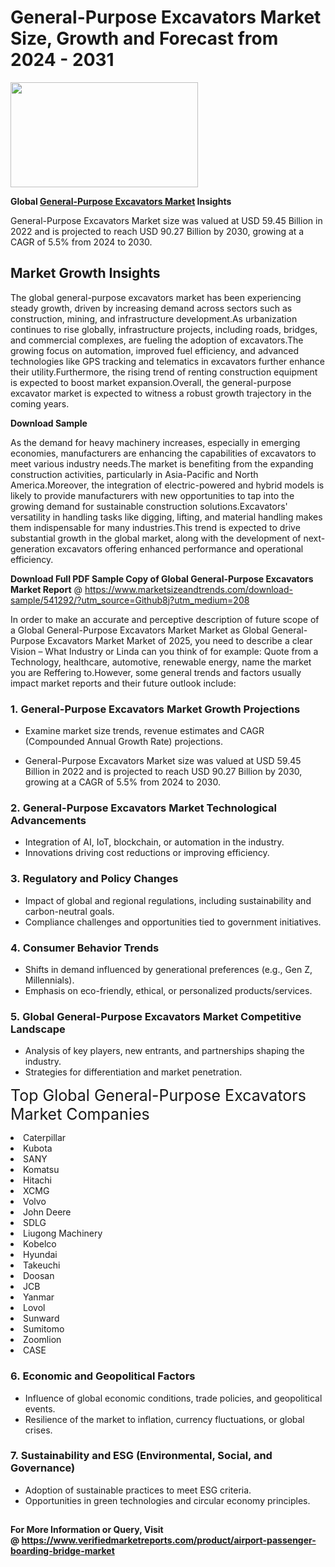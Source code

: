 <H1>General-Purpose Excavators Market Size, Growth and Forecast from 2024 - 2031</H1><img class="aligncenter size-medium wp-image-584254" src="https://thirdeyenews.in/wp-content/uploads/2024/09/Global-Market-Research-300x168.jpeg" alt="" width="300" height="168" /><p><strong>Global&nbsp;<a href="https://www.marketsizeandtrends.com/download-sample/541292/?utm_source=Github8j?utm_medium=208">General-Purpose Excavators Market</a> Insights</strong></p><p>General-Purpose Excavators Market size was valued at USD 59.45 Billion in 2022 and is projected to reach USD 90.27 Billion by 2030, growing at a CAGR of 5.5% from 2024 to 2030.</p><p><h2>Market Growth Insights</h2> <p>The global general-purpose excavators market has been experiencing steady growth, driven by increasing demand across sectors such as construction, mining, and infrastructure development.As urbanization continues to rise globally, infrastructure projects, including roads, bridges, and commercial complexes, are fueling the adoption of excavators.The growing focus on automation, improved fuel efficiency, and advanced technologies like GPS tracking and telematics in excavators further enhance their utility.Furthermore, the rising trend of renting construction equipment is expected to boost market expansion.Overall, the general-purpose excavator market is expected to witness a robust growth trajectory in the coming years.</p> <p><strong>Download Sample</strong></p> <p>As the demand for heavy machinery increases, especially in emerging economies, manufacturers are enhancing the capabilities of excavators to meet various industry needs.The market is benefiting from the expanding construction activities, particularly in Asia-Pacific and North America.Moreover, the integration of electric-powered and hybrid models is likely to provide manufacturers with new opportunities to tap into the growing demand for sustainable construction solutions.Excavators' versatility in handling tasks like digging, lifting, and material handling makes them indispensable for many industries.This trend is expected to drive substantial growth in the global market, along with the development of next-generation excavators offering enhanced performance and operational efficiency.</p> <p><span class=""><strong>Download Full PDF Sample Copy of Global General-Purpose Excavators Market Report</strong> @ <a href="https://www.marketsizeandtrends.com/download-sample/541292/?utm_source=Github8j?utm_medium=208" target="_blank">https://www.marketsizeandtrends.com/download-sample/541292/?utm_source=Github8j?utm_medium=208</a></span></p><p>In order to make an accurate and perceptive description of future scope of a Global&nbsp;General-Purpose Excavators Market Market as Global&nbsp;General-Purpose Excavators Market Market of 2025, you need to describe a clear Vision &ndash; What Industry or Linda can you think of for example: Quote from a Technology, healthcare, automotive, renewable energy, name the market you are Reffering to.However, some general trends and factors usually impact market reports and their future outlook include:</p><h3>1.&nbsp;<strong>General-Purpose Excavators Market Growth Projections</strong></h3><ul><li>Examine market size trends, revenue estimates and CAGR (Compounded Annual Growth Rate) projections.</li><li><p>General-Purpose Excavators Market size was valued at USD 59.45 Billion in 2022 and is projected to reach USD 90.27 Billion by 2030, growing at a CAGR of 5.5% from 2024 to 2030.</p></li></ul><h3>2.&nbsp;<strong>General-Purpose Excavators Market Technological Advancements</strong></h3><ul><li>Integration of AI, IoT, blockchain, or automation in the industry.</li><li>Innovations driving cost reductions or improving efficiency.</li></ul><h3>3.&nbsp;<strong>Regulatory and Policy Changes</strong></h3><ul><li>Impact of global and regional regulations, including sustainability and carbon-neutral goals.</li><li>Compliance challenges and opportunities tied to government initiatives.</li></ul><h3>4.&nbsp;<strong>Consumer Behavior Trends</strong></h3><ul><li>Shifts in demand influenced by generational preferences (e.g., Gen Z, Millennials).</li><li>Emphasis on eco-friendly, ethical, or personalized products/services.</li></ul><h3>5.&nbsp;<strong>Global General-Purpose Excavators Market Competitive Landscape</strong></h3><ul><li>Analysis of key players, new entrants, and partnerships shaping the industry.</li><li>Strategies for differentiation and market penetration.</li></ul><p data-pm-slice="1 1 []"><span style="color: inherit; font-family: inherit; font-size: 25px;">Top Global General-Purpose Excavators Market Companies</span></p><div class="" data-test-id=""><p><li>Caterpillar</li><li> Kubota</li><li> SANY</li><li> Komatsu</li><li> Hitachi</li><li> XCMG</li><li> Volvo</li><li> John Deere</li><li> SDLG</li><li> Liugong Machinery</li><li> Kobelco</li><li> Hyundai</li><li> Takeuchi</li><li> Doosan</li><li> JCB</li><li> Yanmar</li><li> Lovol</li><li> Sunward</li><li> Sumitomo</li><li> Zoomlion</li><li> CASE</li></p></div><h3>6.&nbsp;<strong>Economic and Geopolitical Factors</strong></h3><ul><li>Influence of global economic conditions, trade policies, and geopolitical events.</li><li>Resilience of the market to inflation, currency fluctuations, or global crises.</li></ul><h3>7.&nbsp;<strong>Sustainability and ESG (Environmental, Social, and Governance)</strong></h3><ul><li>Adoption of sustainable practices to meet ESG criteria.</li><li>Opportunities in green technologies and circular economy principles.</li></ul><h2><strong style="font-size: 14px;">For More Information or Query, Visit @&nbsp;</strong><a style="background-color: #ffffff; font-size: 14px;" href="https://www.marketsizeandtrends.com/report/general-purpose-excavators-market/" target="_blank">https://www.verifiedmarketreports.com/product/airport-passenger-boarding-bridge-market</a></h2>